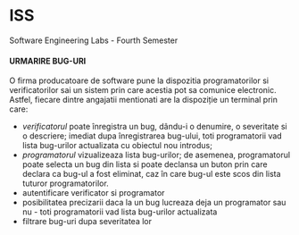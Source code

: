 # ISS
Software Engineering Labs - Fourth Semester
<h4>URMARIRE BUG-URI </h4>
<p> O firma producatoare de software pune la dispozitia programatorilor si verificatorilor sai un sistem prin care acestia pot sa comunice electronic. Astfel, fiecare dintre angajatii mentionati are la dispoziție un terminal prin care: 
  <ul>
    <li> <em>verificatorul</em>  poate  înregistra  un  bug,  dându-i  o  denumire, o severitate  si  o  descriere;  imediat  dupa înregistrarea bug-ului, toti  programatorii vad  lista bug-urilor  actualizata cu obiectul nou introdus; </li>
    <li> <em>programatorul</em> vizualizeaza lista bug-urilor; de asemenea, programatorul poate selecta un bug din lista si poate declansa un buton prin care declara ca bug-ul a fost eliminat, caz în care bug-ul este scos din lista tuturor programatorilor.  </li>
    <li> autentificare verificator si programator </li>
    <li> posibilitatea precizarii daca la un bug lucreaza deja un programator sau nu - toti programatorii vad lista bug-urilor actualizata</li>
    <li> filtrare bug-uri dupa severitatea lor </li>
  </ul>
</p>
